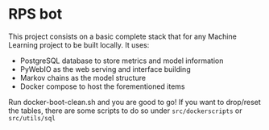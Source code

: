# RPS bot

This project consists on a basic complete stack that for any Machine Learning project to be built locally. It uses:

- PostgreSQL database to store metrics and model information
- PyWebIO as the web serving and interface building
- Markov chains as the model structure
- Docker compose to host the forementioned items

Run docker-boot-clean.sh and you are good to go! If you want to drop/reset the tables, there are some scripts to do so under `src/dockerscripts` or `src/utils/sql`